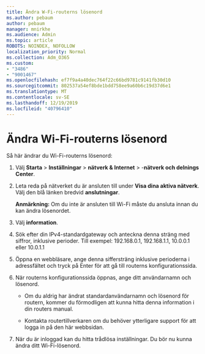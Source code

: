 ```yaml
---
title: Ändra W-Fi-routerns lösenord
ms.author: pebaum
author: pebaum
manager: mnirkhe
ms.audience: Admin
ms.topic: article
ROBOTS: NOINDEX, NOFOLLOW
localization_priority: Normal
ms.collection: Adm_O365
ms.custom:
- "3486"
- "9001467"
ms.openlocfilehash: ef7f9a4a40dec764f22c66bd9781c9141fb30d10
ms.sourcegitcommit: 802537a54ef8bde1bdd758ee9a60b6c19d37d6e1
ms.translationtype: MT
ms.contentlocale: sv-SE
ms.lasthandoff: 12/19/2019
ms.locfileid: "40796410"
---
```

# <a name="change-your-wi-fi-router-password"></a>Ändra Wi-Fi-routerns lösenord

Så här ändrar du Wi-Fi-routerns lösenord:

1. Välj **Starta** > **Inställningar** > **nätverk & Internet** > -**nätverk och delnings Center**.

2. Leta reda på nätverket du är ansluten till under **Visa dina aktiva nätverk**. Välj den blå länken bredvid **anslutningar**.<br>

   **Anmärkning:** Om du inte är ansluten till Wi-Fi måste du ansluta innan du kan ändra lösenordet.

3. Välj **information**.

4. Sök efter din IPv4-standardgateway och anteckna denna sträng med siffror, inklusive perioder. Till exempel: 192.168.0.1, 192.168.1.1, 10.0.0.1 eller 10.0.1.1

5. Öppna en webbläsare, ange denna siffersträng inklusive perioderna i adressfältet och tryck på Enter för att gå till routerns konfigurationssida.

6. När routerns konfigurationssida öppnas, ange ditt användarnamn och lösenord.<br>
   - Om du aldrig har ändrat standardanvändarnamn och lösenord för routern, kommer du förmodligen att kunna hitta denna information i din routers manual.

   - Kontakta routertillverkaren om du behöver ytterligare support för att logga in på den här webbsidan.

7. När du är inloggad kan du hitta trådlösa inställningar. Du bör nu kunna ändra ditt Wi-Fi-lösenord.

